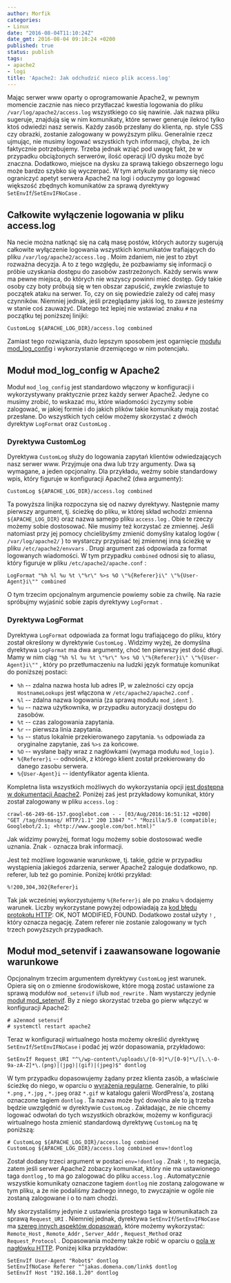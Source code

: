 ```yaml
---
author: Morfik
categories:
- Linux
date: "2016-08-04T11:10:24Z"
date_gmt: 2016-08-04 09:10:24 +0200
published: true
status: publish
tags:
- apache2
- logi
title: 'Apache2: Jak odchudzić nieco plik access.log'
---
```


Mając serwer www oparty o oprogramowanie Apache2, w pewnym momencie zacznie nas nieco przytłaczać
kwestia logowania do pliku `/var/log/apache2/access.log` wszystkiego co się nawinie. Jak nazwa pliku
sugeruje, znajdują się w nim komunikaty, które serwer generuje ilekroć tylko ktoś odwiedzi nasz
serwis. Każdy zasób przesłany do klienta, np. style CSS czy obrazki, zostanie zalogowany w powyższym
pliku. Generalnie rzecz ujmując, nie musimy logować wszystkich tych informacji, chyba, że ich
faktycznie potrzebujemy. Trzeba jednak wziąć pod uwagę fakt, że w przypadku obciążonych serwerów,
ilość operacji I/O dysku może być znaczna. Dodatkowo, miejsce na dysku za sprawą takiego obszernego
logu może bardzo szybko się wyczerpać. W tym artykule postaramy się nieco ograniczyć apetyt serwera
Apache2 na logi i oduczymy go logować większość zbędnych komunikatów za sprawą dyrektywy
`SetEnvIf`/`SetEnvIFNoCase` .

<!--more-->
## Całkowite wyłączenie logowania w pliku access.log

Na necie można natknąć się na całą masę postów, których autorzy sugerują całkowite wyłączenie
logowania wszystkich komunikatów trafiających do pliku `/var/log/apache2/access.log` . Moim zdaniem,
nie jest to zbyt rozważna decyzja. A to z tego względu, że pozbawiamy się informacji o próbie
uzyskania dostępu do zasobów zastrzeżonych. Każdy serwis www ma pewne miejsca, do których nie
wszyscy powinni mieć dostęp. Gdy takie osoby czy boty próbują się w ten obszar zapuścić, zwykle
zwiastuje to początek ataku na serwer. To, czy on się powiedzie zależy od całej masy czynników.
Niemniej jednak, jeśli przeglądamy jakiś log, to zawsze jesteśmy w stanie coś zauważyć. Dlatego też
lepiej nie wstawiać znaku `#` na początku tej poniższej linijki:

    CustomLog ${APACHE_LOG_DIR}/access.log combined

Zamiast tego rozwiązania, dużo lepszym sposobem jest ogarnięcie [modułu
mod\_log\_config](https://httpd.apache.org/docs/current/mod/mod_log_config.html) i wykorzystanie
drzemiącego w nim potencjału.

## Moduł mod\_log\_config w Apache2

Moduł `mod_log_config` jest standardowo włączony w konfiguracji i wykorzystywany praktycznie przez
każdy serwer Apache2. Jedyne co musimy zrobić, to wskazać mu, które wiadomości życzymy sobie
zalogować, w jakiej formie i do jakich plików takie komunikaty mają zostać przesłane. Do wszystkich
tych celów możemy skorzystać z dwóch dyrektyw `LogFormat` oraz `CustomLog` .

### Dyrektywa CustomLog

Dyrektywa `CustomLog` służy do logowania zapytań klientów odwiedzających nasz serwer www. Przyjmuje
ona dwa lub trzy argumenty. Dwa są wymagane, a jeden opcjonalny. Dla przykładu, weźmy sobie
standardowy wpis, który figuruje w konfiguracji Apache2 (dwa argumenty):

    CustomLog ${APACHE_LOG_DIR}/access.log combined

Ta powyższa linijka rozpoczyna się od nazwy dyrektywy. Następnie mamy pierwszy argument, tj. ścieżkę
do pliku, w której skład wchodzi zmienna `${APACHE_LOG_DIR}` oraz nazwa samego pliku `access.log` .
Obie te rzeczy możemy sobie dostosować. Nie musimy też korzystać ze zmiennej. Jeśli natomiast przy
jej pomocy chcielibyśmy zmienić domyślny katalog logów ( `/var/log/apache2/` ) to wystarczy
przypisać tej zmiennej inną ścieżkę w pliku `/etc/apache2/envvars` . Drugi argument zaś odpowiada
za format logowanych wiadomości. W tym przypadku `combined` odnosi się to aliasu, który figuruje w
pliku `/etc/apache2/apache.conf` :

    LogFormat "%h %l %u %t \"%r\" %>s %O \"%{Referer}i\" \"%{User-Agent}i\"" combined

O tym trzecim opcjonalnym argumencie powiemy sobie za chwilę. Na razie spróbujmy wyjaśnić sobie
zapis dyrektywy `LogFormat` .

### Dyrektywa LogFormat

Dyrektywa `LogFormat` odpowiada za format logu trafiającego do pliku, który został określony w
dyrektywie `CustomLog` . Widzimy wyżej, że domyślna dyrektywa `LogFormat` ma dwa argumenty, choć ten
pierwszy jest dość długi. Mamy w nim ciąg `"%h %l %u %t \"%r\" %>s %O \"%{Referer}i\"
\"%{User-Agent}i\""` , który po przetłumaczeniu na ludzki język formatuje komunikat do poniższej
postaci:

  - `%h` -- zdalna nazwa hosta lub adres IP, w zależności czy opcja `HostnameLookups` jest włączona
    w `/etc/apache2/apache2.conf` .
  - `%l` -- zdalna nazwa logowania (za sprawą modułu `mod_ident` ).
  - `%u` -- nazwa użytkownika, w przypadku autoryzacji dostępu do zasobów.
  - `%t` -- czas zalogowania zapytania.
  - `%r` -- pierwsza linia zapytania.
  - `%s` -- status lokalnie przekierowanego zapytania. `%s` odpowiada za oryginalne zapytanie, zaś
    `%>s` za końcowe.
  - `%O` -- wysłane bajty wraz z nagłówkami (wymaga modułu `mod_logio` ).
  - `%{Referer}i` -- odnośnik, z którego klient został przekierowany do danego zasobu serwera.
  - `%{User-Agent}i` -- identyfikator agenta klienta.

Kompletna lista wszystkich możliwych do wykorzystania opcji [jest dostępna w dokumentacji
Apache2](https://httpd.apache.org/docs/current/mod/mod_log_config.html#formats). Poniżej zaś jest
przykładowy komunikat, który został zalogowany w pliku `access.log`
    :

    crawl-66-249-66-157.googlebot.com - - [03/Aug/2016:16:51:12 +0200] "GET /tag/dnsmasq/ HTTP/1.1" 200 13847 "-" "Mozilla/5.0 (compatible; Googlebot/2.1; +http://www.google.com/bot.html)"

Jak widzimy powyżej, format logu możemy sobie dostosować wedle uznania. Znak `-` oznacza brak
informacji.

Jest też możliwe logowanie warunkowe, tj. takie, gdzie w przypadku wystąpienia jakiegoś zdarzenia,
serwer Apache2 zaloguje dodatkowo, np. referer, lub też go pominie. Poniżej krótki przykład:

    %!200,304,302{Referer}i

Tak jak wcześniej wykorzystujemy `%{Referer}i` ale po znaku `%` dodajemy warunek. Liczby
wykorzystane powyżej odpowiadają za [kod błędu protokołu
HTTP](https://pl.wikipedia.org/wiki/Kod_odpowiedzi_HTTP): OK, NOT MODIFIED, FOUND. Dodatkowo został
użyty `!` , który oznacza negację. Zatem referer nie zostanie zalogowany w tych trzech powyższych
przypadkach.

## Moduł mod\_setenvif i zaawansowane logowanie warunkowe

Opcjonalnym trzecim argumentem dyrektywy `CustomLog` jest warunek. Opiera się on o zmienne
środowiskowe, które mogą zostać ustawione za sprawą modułów `mod_setenvif` i/lub `mod_rewrite` .
Nam wystarczy jedynie [moduł
mod\_setenvif](https://httpd.apache.org/docs/current/mod/mod_setenvif.html). By z niego skorzystać
trzeba go pierw włączyć w konfiguracji Apache2:

    # a2enmod setenvif
    # systemctl restart apache2

Teraz w konfiguracji wirtualnego hosta możemy określić dyrektywę `SetEnvIf`/`SetEnvIFNoCase` i podać
jej wzór dopasowania,
    przykładowo:

    SetEnvIf Request_URI "^\/wp-content\/uploads\/[0-9]*\/[0-9]*\/[\.\-0-9a-zA-Z]*\.(png)|(jpg)|(gif)|(jpeg)$" dontlog

W tym przypadku dopasowujemy żądany przez klienta zasób, a właściwie ścieżkę do niego, w oparciu o
[wyrażenia regularne](https://regex101.com/). Generalnie, to pliki `*.png` , `*.jpg` , `*.jpeg` oraz
`*.gif` w katalogu galerii WordPress'a, zostaną oznaczone tagiem `dontlog` . Ta nazwa może być
dowolna ale to ją trzeba będzie uwzględnić w dyrektywie `CustomLog` . Zakładając, że nie chcemy
logować odwołań do tych wszystkich obrazków, możemy w konfiguracji wirtualnego hosta zmienić
standardową dyrektywę `CustomLog` na tę poniższą:

    # CustomLog ${APACHE_LOG_DIR}/access.log combined
    CustomLog ${APACHE_LOG_DIR}/access.log combined env=!dontlog

Został dodany trzeci argument w postaci `env=!dontlog` . Znak `!`, to negacja, zatem jeśli serwer
Apache2 zobaczy komunikat, który nie ma ustawionego taga `dontlog` , to ma go zalogować do pliku
`access.log` . Automatycznie wszystkie komunikaty oznaczone tagiem `dontlog` nie zostaną zalogowane
w tym pliku, a że nie podaliśmy żadnego innego, to zwyczajnie w ogóle nie zostaną zalogowane i o to
nam chodzi.

My skorzystaliśmy jedynie z ustawienia prostego taga w komunikatach za sprawą `Request_URI` .
Niemniej jednak, dyrektywa `SetEnvIf`/`SetEnvIFNoCase` ma [szereg innych aspektów
dopasowań](https://httpd.apache.org/docs/current/mod/mod_setenvif.html#setenvif), które możemy
wykorzystać: `Remote_Host` , `Remote_Addr` , `Server_Addr` , `Request_Method` oraz
`Request_Protocol` . Dopasowania możemy także robić w oparciu o [pola w nagłówku
HTTP](https://en.wikipedia.org/wiki/List_of_HTTP_header_fields#Request_fields). Poniżej kilka
przykładów:

    SetEnvIf User-Agent "Robot$" dontlog
    SetEnvIfNoCase Referer "^jakas.domena.com/link$ dontlog
    SetEnvIf Host "192.168.1.20" dontlog
